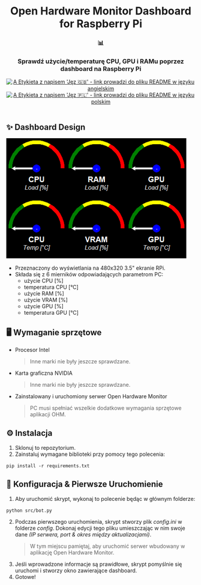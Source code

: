 <div align="center">
   <h1>Open Hardware Monitor Dashboard for Raspberry Pi</h1>
   <h3>📊</h3>
   <h3>Sprawdź użycie/temperaturę CPU, GPU i RAMu poprzez dashboard na Raspberry Pi</h3>
   <a href="https://github.com/Cezary924/Open-Hardware-Monitor-Dashboard-for-Raspberry-Pi/blob/master/README.md" target="__blank"><img alt="A Etykieta z napisem 'Jęz 🇬🇧' - link prowadzi do pliku README w języku angielskim" src="https://img.shields.io/badge/Jęz-🇬🇧-012169?style=for-the-badge"></a>
   <a href="https://github.com/Cezary924/Open-Hardware-Monitor-Dashboard-for-Raspberry-Pi/blob/master/README.pl-pl.md" target="__blank"><img alt="A Etykieta z napisem 'Jęz 🇵🇱' - link prowadzi do pliku README w języku polskim" src="https://img.shields.io/badge/Jęz-🇵🇱-dc143c?style=for-the-badge"></a>
</div><br/>

## ✨ Dashboard Design
![Zrzut ekranu układu dashboard](https://raw.githubusercontent.com/Cezary924/Open-Hardware-Monitor-Dashboard-for-Raspberry-Pi/master/dashboard.png)
- Przeznaczony do wyświetlania na 480x320 3.5" ekranie RPi.
- Składa się z 6 mierników odpowiadających parametrom PC:
   - użycie CPU [%]
   - temperatura CPU [°C]
   - użycie RAM [%]
   - użycie VRAM [%]
   - użycie GPU [%]
   - temperatura GPU [°C]

## 🖥️ Wymaganie sprzętowe
- Procesor Intel
  > Inne marki nie były jeszcze sprawdzane.
- Karta graficzna NVIDIA
  > Inne marki nie były jeszcze sprawdzane.
- Zainstalowany i uruchomiony serwer Open Hardware Monitor
  > PC musi spełniać wszelkie dodatkowe wymagania sprzętowe aplikacji OHM.

## ⚙️ Instalacja
1. Sklonuj to repozytorium.
2. Zainstaluj wymagane biblioteki przy pomocy tego polecenia:
```
pip install -r requirements.txt
```

## 🚀 Konfiguracja & Pierwsze Uruchomienie
1. Aby uruchomić skrypt, wykonaj to polecenie będąc w głównym folderze:
```
python src/bot.py
```
2. Podczas pierwszego uruchomienia, skrypt stworzy plik *config.ini* w folderze *config*. Dokonaj edycji tego pliku umieszczając w nim swoje dane *(IP serwera, port & okres między aktualizacjami)*.
   > W tym miejscu pamiętaj, aby uruchomić serwer wbudowany w aplikację Open Hardware Monitor.
3. Jeśli wprowadzone informacje są prawidłowe, skrypt pomyślnie się uruchomi i stworzy okno zawierające dashboard.
4. Gotowe!
